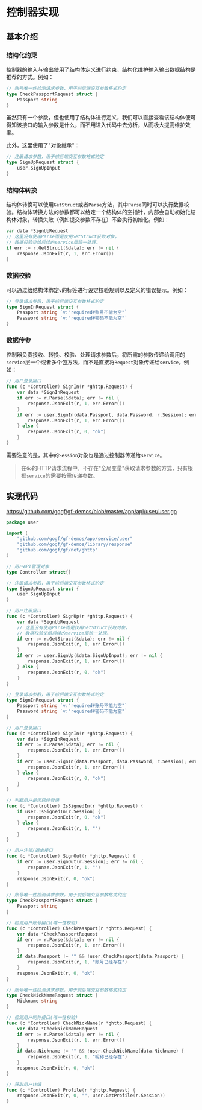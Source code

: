 # 控制器实现

## 基本介绍

### 结构化约束
控制器的输入与输出使用了结构体定义进行约束，结构化维护输入输出数据结构是推荐的方式。例如：
```go
// 账号唯一性检测请求参数，用于前后端交互参数格式约定
type CheckPassportRequest struct {
	Passport string
}
```
虽然只有一个参数，但也使用了结构体进行定义，我们可以直接查看该结构体便可得知该接口的输入参数是什么，而不用进入代码中去分析，从而极大提高维护效率。

此外，这里使用了"对象继承"：
```go
// 注册请求参数，用于前后端交互参数格式约定
type SignUpRequest struct {
	user.SignUpInput
}
```

### 结构体转换
结构体转换可以使用`GetStruct`或者`Parse`方法，其中`Parse`同时可以执行数据校验。结构体转换方法的参数都可以给定一个结构体的空指针，内部会自动初始化结构体对象，转换失败（例如提交参数不存在）不会执行初始化。例如：
```go
var data *SignUpRequest
// 这里没有使用Parse而是仅用GetStruct获取对象，
// 数据校验交给后续的service层统一处理。
if err := r.GetStruct(&data); err != nil {
    response.JsonExit(r, 1, err.Error())
}
```

### 数据校验

可以通过给结构体绑定`v`的标签进行设定校验规则以及定义的错误提示。例如：
```go
// 登录请求参数，用于前后端交互参数格式约定
type SignInRequest struct {
	Passport string `v:"required#账号不能为空"`
	Password string `v:"required#密码不能为空"`
}
```

### 数据传参

控制器负责接收、转换、校验、处理请求参数后，将所需的参数传递给调用的`service`层一个或者多个包方法，而不是直接将`Request`对象传递给`service`。例如：
```go
// 用户登录接口
func (c *Controller) SignIn(r *ghttp.Request) {
	var data *SignInRequest
	if err := r.Parse(&data); err != nil {
		response.JsonExit(r, 1, err.Error())
	}
	if err := user.SignIn(data.Passport, data.Password, r.Session); err != nil {
		response.JsonExit(r, 1, err.Error())
	} else {
		response.JsonExit(r, 0, "ok")
	}
}
```
需要注意的是，其中的`Session`对象也是通过控制器传递给`service`。

> 在`Go`的HTTP请求流程中，不存在"全局变量"获取请求参数的方式，只有根据`service`的需要按需传递参数。


## 实现代码

https://github.com/gogf/gf-demos/blob/master/app/api/user/user.go

```go
package user

import (
	"github.com/gogf/gf-demos/app/service/user"
	"github.com/gogf/gf-demos/library/response"
	"github.com/gogf/gf/net/ghttp"
)

// 用户API管理对象
type Controller struct{}

// 注册请求参数，用于前后端交互参数格式约定
type SignUpRequest struct {
	user.SignUpInput
}

// 用户注册接口
func (c *Controller) SignUp(r *ghttp.Request) {
	var data *SignUpRequest
	// 这里没有使用Parse而是仅用GetStruct获取对象，
	// 数据校验交给后续的service层统一处理。
	if err := r.GetStruct(&data); err != nil {
		response.JsonExit(r, 1, err.Error())
	}
	if err := user.SignUp(&data.SignUpInput); err != nil {
		response.JsonExit(r, 1, err.Error())
	} else {
		response.JsonExit(r, 0, "ok")
	}
}

// 登录请求参数，用于前后端交互参数格式约定
type SignInRequest struct {
	Passport string `v:"required#账号不能为空"`
	Password string `v:"required#密码不能为空"`
}

// 用户登录接口
func (c *Controller) SignIn(r *ghttp.Request) {
	var data *SignInRequest
	if err := r.Parse(&data); err != nil {
		response.JsonExit(r, 1, err.Error())
	}
	if err := user.SignIn(data.Passport, data.Password, r.Session); err != nil {
		response.JsonExit(r, 1, err.Error())
	} else {
		response.JsonExit(r, 0, "ok")
	}
}

// 判断用户是否已经登录
func (c *Controller) IsSignedIn(r *ghttp.Request) {
	if user.IsSignedIn(r.Session) {
		response.JsonExit(r, 0, "ok")
	} else {
		response.JsonExit(r, 1, "")
	}
}

// 用户注销/退出接口
func (c *Controller) SignOut(r *ghttp.Request) {
	if err := user.SignOut(r.Session); err != nil {
		response.JsonExit(r, 1, "")
	}
	response.JsonExit(r, 0, "ok")
}

// 账号唯一性检测请求参数，用于前后端交互参数格式约定
type CheckPassportRequest struct {
	Passport string
}

// 检测用户账号接口(唯一性校验)
func (c *Controller) CheckPassport(r *ghttp.Request) {
	var data *CheckPassportRequest
	if err := r.Parse(&data); err != nil {
		response.JsonExit(r, 1, err.Error())
	}
	if data.Passport != "" && !user.CheckPassport(data.Passport) {
		response.JsonExit(r, 1, "账号已经存在")
	}
	response.JsonExit(r, 0, "ok")
}

// 账号唯一性检测请求参数，用于前后端交互参数格式约定
type CheckNickNameRequest struct {
	Nickname string
}

// 检测用户昵称接口(唯一性校验)
func (c *Controller) CheckNickName(r *ghttp.Request) {
	var data *CheckNickNameRequest
	if err := r.Parse(&data); err != nil {
		response.JsonExit(r, 1, err.Error())
	}
	if data.Nickname != "" && !user.CheckNickName(data.Nickname) {
		response.JsonExit(r, 1, "昵称已经存在")
	}
	response.JsonExit(r, 0, "ok")
}

// 获取用户详情
func (c *Controller) Profile(r *ghttp.Request) {
	response.JsonExit(r, 0, "", user.GetProfile(r.Session))
}
```